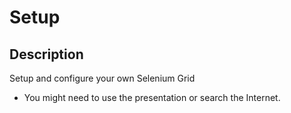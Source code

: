 # Setup

## Description
Setup and configure your own Selenium Grid
  - You might need to use the presentation or search the Internet.
